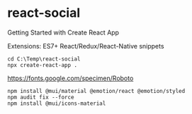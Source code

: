 # react-social
Getting Started with Create React App

Extensions:
    ES7+ React/Redux/React-Native snippets

```
cd C:\Temp\react-social
npx create-react-app .
```

https://fonts.google.com/specimen/Roboto

<link rel="preconnect" href="https://fonts.gstatic.com" crossorigin>
<link href="https://fonts.googleapis.com/css2?family=Roboto:ital,wght@0,100;0,300;0,400;0,500;0,700;0,900;1,500&display=swap" rel="stylesheet">


```
npm install @mui/material @emotion/react @emotion/styled
npm audit fix --force
npm install @mui/icons-material
```